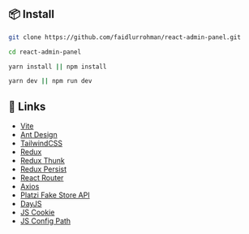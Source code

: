 ## 📦 Install

```bash
git clone https://github.com/faidlurrohman/react-admin-panel.git
```

```bash
cd react-admin-panel
```

```bash
yarn install || npm install
```

```bash
yarn dev || npm run dev
```

## 🔗 Links

- [Vite](https://vite.dev/)
- [Ant Design](https://ant.design/)
- [TailwindCSS](https://tailwindcss.com/)
- [Redux](https://github.com/reduxjs/redux)
- [Redux Thunk](https://github.com/reduxjs/redux-thunk)
- [Redux Persist](https://github.com/rt2zz/redux-persist)
- [React Router](https://github.com/remix-run/react-router)
- [Axios](https://github.com/axios/axios)
- [Platzi Fake Store API](https://fakeapi.platzi.com/en)
- [DayJS](https://github.com/iamkun/dayjs)
- [JS Cookie](https://github.com/js-cookie/js-cookie)
- [JS Config Path](https://github.com/EliezerSPP/vite-jsconfig-paths)
